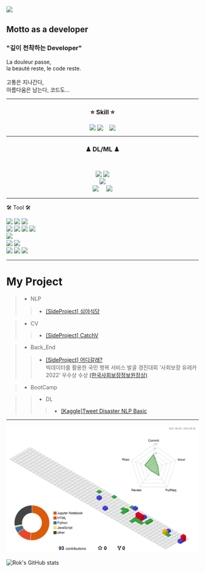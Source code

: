   <!--
![header](https://capsule-render.vercel.app/api?type=waving&color=ffffff&height=300&section=header&text=Rok's%20Github&fontSize=90&animation=fadeIn&fontAlignY=38&desc=The%20target%20Domain%20:%20DA/CV/NLP&descAlignY=51&descAlign=62)
  -->
  
<img src="https://velog.velcdn.com/images/sungrok7/post/192ce32e-e6d8-4c9d-a532-aa5863fffae5/image.png" width="900" />
<h2 align='left'>  Motto as a developer  </h2>
<p align='left'>
<h3><p align='left'>  "깊이 천착하는  Developer"  </p></h3>
La douleur passe,<br>
la beauté reste, le code reste.<br>
  <br>
고통은 지나간다,<br>
아름다움은 남는다, 코드도…


___

<h3><p align='center'> ⭐ Skill ⭐ </p></h3>
<p align='center'>
  <img src="https://user-images.githubusercontent.com/99625198/187715481-c177d947-3668-4df6-a75f-35a37004ce5c.png" width="150"  style="vertical-align:top"/>
  <img src="https://velog.velcdn.com/images/sungrok7/post/0b7634fe-c038-4be1-b819-3e1607ebbaf9/image.png" width="180" style="vertical-align:bottom"/>
&nbsp;&nbsp;
  <img src="https://velog.velcdn.com/images/sungrok7/post/77a5b4d0-036c-4b41-824f-1ecda6352551/image.png" width="130" style="vertical-align:bottom"/>

  <!--
  <img src="https://img.shields.io/badge/Spring-6DB33F?style=flat-square&logo=Spring&logoColor=white"/>
  <img src="https://img.shields.io/badge/jQuery-0769AD?style=flat-square&logo=jQuery&logoColor=white"/>
  <img src="https://img.shields.io/badge/JavaScript-F7DF1E?style=flat-square&logo=JavaScript&logoColor=black"/>
  <img src="https://velog.velcdn.com/images/sungrok7/post/dfce3984-ee26-4820-83b4-bef44bbd0402/image.png" width="80" style="vertical-align:top"/>
  -->
</p>

___


<h3><p align='center'> ♟ DL/ML ♟ </p></h3>
<br>
<p align='center'>
  <img src="https://velog.velcdn.com/images/sungrok7/post/08ee276f-7553-4af2-9598-85adf6b0f1ce/image.png" width="180"/>
  <img src="https://velog.velcdn.com/images/sungrok7/post/401b16b4-9f3b-4c51-a14b-d782d750fe91/image.png" width="180"/>
  <br>
  <img src="https://opencv.org/wp-content/uploads/2020/07/OpenCV_logo_black-2.png" width="100"/>
  <br>
  <img src="https://upload.wikimedia.org/wikipedia/commons/thumb/2/2d/Tensorflow_logo.svg/173px-Tensorflow_logo.svg.png?20170429160244" width="100"/>
  &nbsp;&nbsp;&nbsp;
  <img src="https://cdn.icon-icons.com/icons2/2699/PNG/512/pytorch_logo_icon_169823.png" width="180"/>
    <!--
  <img src="https://img.shields.io/badge/Keras-D00000?logo=Keras&logoColor=white"/>
  -->
</p>

___

<p align='left'> 🛠 Tool 🛠 </p>
<p align='left'>
  <img src="https://img.shields.io/badge/Eclipse-2C2255?logo=Eclipse IDE&logoColor=white"/>
  <img src="https://img.shields.io/badge/IntelliJ-000000?logo=IntelliJ IDEA&logoColor=white"/>
  <img src="https://img.shields.io/badge/Android Studio-3DDC84?logo=Android Studio&logoColor=white"/>
  <br>
  <img src="https://img.shields.io/badge/Jupyter-F37626?logo=Jupyter&logoColor=white"/>
  <img src="https://img.shields.io/badge/Anaconda-44A833?logo=Anaconda&logoColor=white"/>
  <img src="https://img.shields.io/badge/Google Colab-FFAE1A?logo=GoogleColab&logoColor=white"/>
  <img src="https://img.shields.io/badge/Pycharm-000000?logo=Pycharm&logoColor=white"/>
  <br>
  <img src="https://img.shields.io/badge/Visual Studio Code-007ACC?logo=Visual Studio Code&logoColor=white"/>
  <br>
  <img src="https://img.shields.io/badge/MySQL-4479A1?logo=MySQL&logoColor=white"/>
  <img src="https://img.shields.io/badge/Oracle-F80000?logo=Oracle&logoColor=white"/>
  <br>
  <img src="https://img.shields.io/badge/Slack-4A154B?logo=Slack&logoColor=white"/>
  <img src="https://img.shields.io/badge/Git-F05032?logo=Git&logoColor=white"/>
  <img src="https://img.shields.io/badge/Github-181717?logo=Github&logoColor=white"/>
  <br>
</p>


___

# My Project

> * NLP
>> * [[SideProject] 심야식당](https://www.notion.so/ppt-0e62ef1530df4a1c9141d0eba481fe32)

> * CV
>> * [[SideProject] CatchV](https://www.notion.so/da92758cda7743d09a4b6931a3605e16)

> * Back_End
>> * [[SideProject] 어디갈래?](https://www.notion.so/ppt_-bf44dd782a7e4a919b50d95d03a00709)<br>
빅데이터를 활용한 국민 행복 서비스 발굴 경진대회  ‘사회보장 유레카 2022’ 우수상 수상
<a href="https://www.etnews.com/20220720000253">(한국사회보장정보원장상)</a>

> * BootCamp
<!--
>> * ML
>>> * [[Kaggle]Porto Seguro 데이터셋 연습](https://github.com/xilverh0ya/MyStudy/tree/master/06_Mini_Project/Kaggle_01_Porto%20Seguro%20Dataset%20Prac)
-->
>> * DL
>>> * [[Kaggle]Tweet Disaster NLP Basic](https://github.com/xilverh0ya/MyStudy/tree/master/06_Mini_Project/Kaggle_02_Narutal%20Language%20Processing%20with%20Disaster%20Tweets)

___

![](./profile-3d-contrib/profile-gitblock.svg)


![Rok's GitHub stats](https://github-readme-stats.vercel.app/api?username=learningnrunning&&show_icons=true&theme=radical)

 <br>
   <!--
![Hits](https://hits.seeyoufarm.com/api/count/incr/badge.svg?url=https%3A%2F%2Fgithub.com%2Fxilverh0ya&count_bg=%2379C83D&title_bg=%23555555&icon=&icon_color=%23E7E7E7&title=hits&edge_flat=false)
      
![footer](https://capsule-render.vercel.app/api?section=footer&type=waving&color=8B00FF)

 -->      
